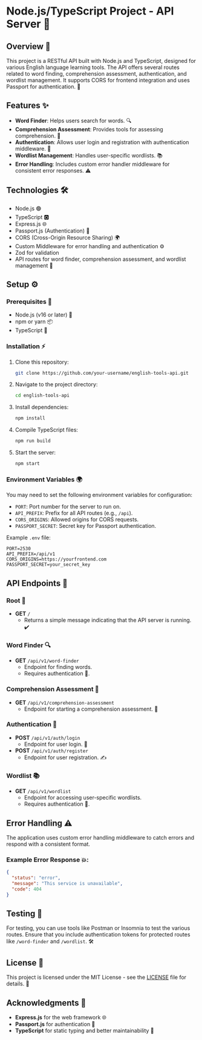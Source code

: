 # Node.js/TypeScript Project - API Server 🚀

## Overview 📝
This project is a RESTful API built with Node.js and TypeScript, designed for various English language learning tools. The API offers several routes related to word finding, comprehension assessment, authentication, and wordlist management. It supports CORS for frontend integration and uses Passport for authentication. 🔑

## Features ✨
- **Word Finder**: Helps users search for words. 🔍
- **Comprehension Assessment**: Provides tools for assessing comprehension. 🧠
- **Authentication**: Allows user login and registration with authentication middleware. 🔐
- **Wordlist Management**: Handles user-specific wordlists. 📚
- **Error Handling**: Includes custom error handler middleware for consistent error responses. ⚠️

## Technologies 🛠️
- Node.js 🟢
- TypeScript 🅾️
- Express.js 🌐
- Passport.js (Authentication) 🔑
- CORS (Cross-Origin Resource Sharing) 🌍
- Custom Middleware for error handling and authentication ⚙️
- Zod for validation
- API routes for word finder, comprehension assessment, and wordlist management 📡

## Setup ⚙️

### Prerequisites 🧰
- Node.js (v16 or later) 🌱
- npm or yarn 📦
- TypeScript 📝

### Installation ⚡
1. Clone this repository:

   ```bash
   git clone https://github.com/your-username/english-tools-api.git
   ```

2. Navigate to the project directory:

   ```bash
   cd english-tools-api
   ```

3. Install dependencies:

   ```bash
   npm install
   ```

4. Compile TypeScript files:

   ```bash
   npm run build
   ```

5. Start the server:

   ```bash
   npm start
   ```

### Environment Variables 🌍
You may need to set the following environment variables for configuration:
- `PORT`: Port number for the server to run on.
- `API_PREFIX`: Prefix for all API routes (e.g., `/api`).
- `CORS_ORIGINS`: Allowed origins for CORS requests.
- `PASSPORT_SECRET`: Secret key for Passport authentication.

Example `.env` file:

```env
PORT=2530
API_PREFIX=/api/v1
CORS_ORIGINS=https://yourfrontend.com
PASSPORT_SECRET=your_secret_key
```

## API Endpoints 📡

### Root 🌱
- **GET** `/`
  - Returns a simple message indicating that the API server is running. ✔️

### Word Finder 🔍
- **GET** `/api/v1/word-finder`
  - Endpoint for finding words.
  - Requires authentication 🔐.

### Comprehension Assessment 🧠
- **GET** `/api/v1/comprehension-assessment`
  - Endpoint for starting a comprehension assessment. 📝

### Authentication 🔑
- **POST** `/api/v1/auth/login`
  - Endpoint for user login. 🔑
- **POST** `/api/v1/auth/register`
  - Endpoint for user registration. ✍️

### Wordlist 📚
- **GET** `/api/v1/wordlist`
  - Endpoint for accessing user-specific wordlists.
  - Requires authentication 🔐.

## Error Handling ⚠️
The application uses custom error handling middleware to catch errors and respond with a consistent format.

### Example Error Response 💥:
```json
{
  "status": "error",
  "message": "This service is unavailable",
  "code": 404
}
```

## Testing 🧪
For testing, you can use tools like Postman or Insomnia to test the various routes. Ensure that you include authentication tokens for protected routes like `/word-finder` and `/wordlist`. 🛠️

## License 📜
This project is licensed under the MIT License - see the [LICENSE](LICENSE) file for details. 📃

## Acknowledgments 🙏
- **Express.js** for the web framework 🌐
- **Passport.js** for authentication 🔑
- **TypeScript** for static typing and better maintainability 📝

